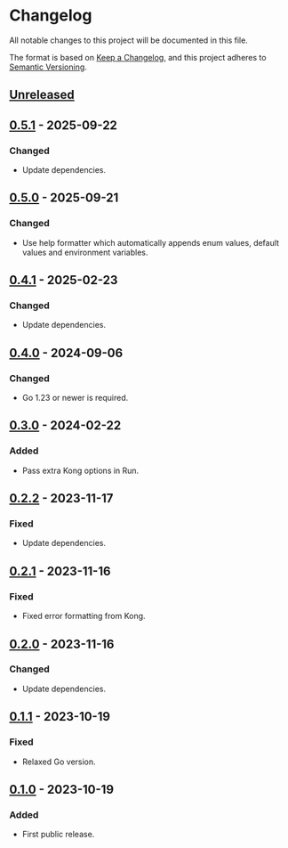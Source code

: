 # Changelog

All notable changes to this project will be documented in this file.

The format is based on [Keep a Changelog](https://keepachangelog.com/en/1.0.0/),
and this project adheres to [Semantic Versioning](https://semver.org/spec/v2.0.0.html).

## [Unreleased]

## [0.5.1] - 2025-09-22

### Changed

- Update dependencies.

## [0.5.0] - 2025-09-21

### Changed

- Use help formatter which automatically appends enum values, default values and environment variables.

## [0.4.1] - 2025-02-23

### Changed

- Update dependencies.

## [0.4.0] - 2024-09-06

### Changed

- Go 1.23 or newer is required.

## [0.3.0] - 2024-02-22

### Added

- Pass extra Kong options in Run.

## [0.2.2] - 2023-11-17

### Fixed

- Update dependencies.

## [0.2.1] - 2023-11-16

### Fixed

- Fixed error formatting from Kong.

## [0.2.0] - 2023-11-16

### Changed

- Update dependencies.

## [0.1.1] - 2023-10-19

### Fixed

- Relaxed Go version.

## [0.1.0] - 2023-10-19

### Added

- First public release.

[unreleased]: https://gitlab.com/tozd/go/cli/-/compare/v0.5.1...main
[0.5.1]: https://gitlab.com/tozd/go/cli/-/compare/v0.5.0...v0.5.1
[0.5.0]: https://gitlab.com/tozd/go/cli/-/compare/v0.4.1...v0.5.0
[0.4.1]: https://gitlab.com/tozd/go/cli/-/compare/v0.4.0...v0.4.1
[0.4.0]: https://gitlab.com/tozd/go/cli/-/compare/v0.3.0...v0.4.0
[0.3.0]: https://gitlab.com/tozd/go/cli/-/compare/v0.2.2...v0.3.0
[0.2.2]: https://gitlab.com/tozd/go/cli/-/compare/v0.2.1...v0.2.2
[0.2.1]: https://gitlab.com/tozd/go/cli/-/compare/v0.2.0...v0.2.1
[0.2.0]: https://gitlab.com/tozd/go/cli/-/compare/v0.1.1...v0.2.0
[0.1.1]: https://gitlab.com/tozd/go/cli/-/compare/v0.1.0...v0.1.1
[0.1.0]: https://gitlab.com/tozd/go/cli/-/tags/v0.1.0

<!-- markdownlint-disable-file MD024 -->
